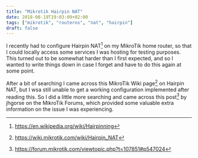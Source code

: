 ```yaml
---
title: "Mikrotik Hairpin NAT"
date: 2018-08-19T19:03:09+02:00
tags: ["mikrotik", "routeros", "nat", "hairpin"]
draft: false
---
```


I recently had to configure Hairpin NAT[^wikipedia] on my MikroTik home router, so that I could locally access some services I was hosting for testing purposes. This turned out to be somewhat harder than I first expected, and so I wanted to write things down in case I forget and have to do this again at some point.

After a bit of searching I came across this MikroTik Wiki page[^mikrotik-wiki] on Hairpin NAT, but I wsa still unable to get a working configuration implemented after reading this. So I did a little more searching and came across this post[^mikrotik-forum] by jhgorse on the MikroTik Forums, which provided some valuable extra information on the issue I was experiencing.


 [^wikipedia]: https://en.wikipedia.org/wiki/Hairpinning
 [^mikrotik-wiki]: https://wiki.mikrotik.com/wiki/Hairpin_NAT
 [^mikrotik-forum]: https://forum.mikrotik.com/viewtopic.php?t=107851#p547024
